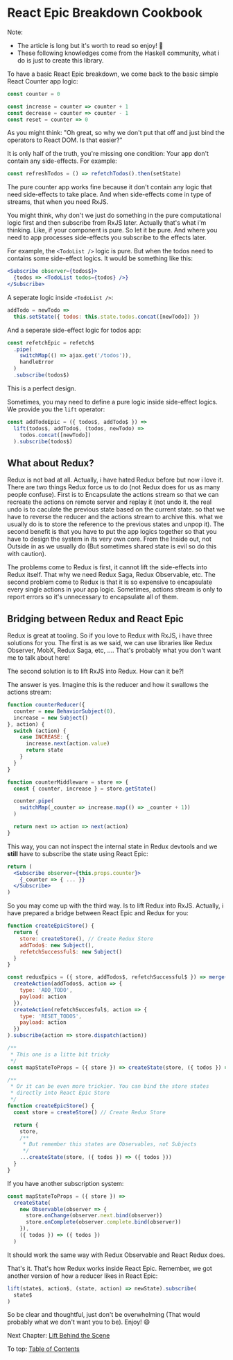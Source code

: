 # React Epic Breakdown Cookbook

Note:

- The article is long but it's worth to read so enjoy! 🤣
- These following knowledges come from the Haskell community, what i do is just to create this library.

To have a basic React Epic breakdown, we come back to the basic simple React Counter app logic:

```jsx
const counter = 0

const increase = counter => counter + 1
const decrease = counter => counter - 1
const reset = counter => 0
```

As you might think: "Oh great, so why we don't put that off and just bind the operators to React DOM. Is that easier?"

It is only half of the truth, you're missing one condition: Your app don't contain any side-effects. For example:

```js
const refreshTodos = () => refetchTodos().then(setState)
```

The pure counter app works fine because it don't contain any logic that need side-effects to take place. And when side-effects come in type of streams, that when you need RxJS.

You might think, why don't we just do something in the pure computational logic first and then subscribe from RxJS later. Actually that's what i'm thinking. Like, if your component is pure. So let it be pure. And where you need to app processes side-effects you subscribe to the effects later.

For example, the `<TodoList />` logic is pure. But when the todos need to contains some side-effect logics. It would be something like this:

```jsx
<Subscribe observer={todos$}>
  {todos => <TodoList todos={todos} />}
</Subscribe>
```

A seperate logic inside `<TodoList />`:

```jsx
addTodo = newTodo =>
  this.setState({ todos: this.state.todos.concat([newTodo]) })
```

And a seperate side-effect logic for todos app:

```jsx
const refetchEpic = refetch$
  .pipe(
    switchMap(() => ajax.get('/todos')),
    handleError
  )
  .subscribe(todos$)
```

This is a perfect design.

Sometimes, you may need to define a pure logic inside side-effect logics. We provide you the `lift` operator:

```jsx
const addTodoEpic = ({ todos$, addTodo$ }) =>
  lift(todos$, addTodo$, (todos, newTodo) =>
    todos.concat([newTodo])
  ).subscribe(todos$)
```

## What about Redux?

Redux is not bad at all. Actually, i have hated Redux before but now i love it. There are two things Redux force us to do (not Redux does for us as many people confuse). First is to Encapsulate the actions stream so that we can recreate the actions on remote server and replay it (not undo it. the real undo is to caculate the previous state based on the current state. so that we have to reverse the reducer and the actions stream to archive this. what we usually do is to store the reference to the previous states and unpop it). The second benefit is that you have to put the app logics together so that you have to design the system in its very own core. From the Inside out, not Outside in as we usually do (But sometimes shared state is evil so do this with caution).

The problems come to Redux is first, it cannot lift the side-effects into Redux itself. That why we need Redux Saga, Redux Observable, etc. The second problem come to Redux is that it is so expensive to encapsulate every single actions in your app logic. Sometimes, actions stream is only to report errors so it's unnecessary to encapsulate all of them.

## Bridging between Redux and React Epic

Redux is great at tooling. So if you love to Redux with RxJS, i have three solutions for you. The first is as we said, we can use libraries like Redux Observer, MobX, Redux Saga, etc, .... That's probably what you don't want me to talk about here!

The second solution is to lift RxJS into Redux. How can it be?!

The answer is yes. Imagine this is the reducer and how it swallows the actions stream:

```js
function counterReducer({
  counter = new BehaviorSubject(0),
  increase = new Subject()
}, action) {
  switch (action) {
    case INCREASE: {
      increase.next(action.value)
      return state
    }
  }
}

function counterMiddleware = store => {
  const { counter, increase } = store.getState()

  counter.pipe(
    switchMap(_counter => increase.map(() => _counter + 1))
  )

  return next => action => next(action)
}
```

This way, you can not inspect the internal state in Redux devtools and we **still** have to subscribe the state using React Epic:

```jsx
return (
  <Subscribe observer={this.props.counter}>
    {_counter => { ... }}
  </Subscribe>
)
```

So you may come up with the third way. Is to lift Redux into RxJS. Actually, i have prepared a bridge between React Epic and Redux for you:

```jsx
function createEpicStore() {
  return {
    store: createStore(), // Create Redux Store
    addTodo$: new Subject(),
    refetchSuccessful$: new Subject()
  }
}

const reduxEpics = ({ store, addTodos$, refetchSuccessful$ }) => merge(
  createAction(addTodos$, action => {
    type: 'ADD_TODO',
    payload: action
  }),
  createAction(refetchSuccesful$, action => {
    type: 'RESET_TODOS',
    payload: action
  })
).subscribe(action => store.dispatch(action))

/**
 * This one is a litte bit tricky
 */
const mapStateToProps = ({ store }) => createState(store, ({ todos }) => ({ todos }))

/**
 * Or it can be even more trickier. You can bind the store states
 * directly into React Epic Store
 */
function createEpicStore() {
  const store = createStore() // Create Redux Store

  return {
    store,
    /**
     * But remember this states are Observables, not Subjects
     */
    ...createState(store, ({ todos }) => ({ todos }))
  }
}
```

If you have another subscription system:

```jsx
const mapStateToProps = ({ store }) =>
  createState(
    new Observable(observer => {
      store.onChange(observer.next.bind(observer))
      store.onComplete(observer.complete.bind(observer))
    }),
    ({ todos }) => ({ todos })
  )
```

It should work the same way with Redux Observable and React Redux does.

That's it. That's how Redux works inside React Epic. Remember, we got another version of how a reducer likes in React Epic:

```jsx
lift(state$, action$, (state, action) => newState).subscribe(
  state$
)
```

So be clear and thoughtful, just don't be overwhelming (That would probably what we don't want you to be). Enjoy! 😄

Next Chapter: [Lift Behind the Scene](LiftBehindTheScene.md)

To top: [Table of Contents](Wiki.md)

